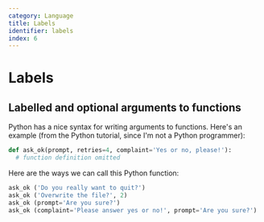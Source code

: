 ```yaml
---
category: Language
title: Labels
identifier: labels
index: 6
---
```


# Labels

## Labelled and optional arguments to functions

Python has a nice syntax for writing arguments to functions. Here's
an example (from the Python tutorial, since I'm not a Python
programmer):

```python
def ask_ok(prompt, retries=4, complaint='Yes or no, please!'):
  # function definition omitted
```
Here are the ways we can call this Python function:

```python
ask_ok ('Do you really want to quit?')
ask_ok ('Overwrite the file?', 2)
ask_ok (prompt='Are you sure?')
ask_ok (complaint='Please answer yes or no!', prompt='Are you sure?')
```